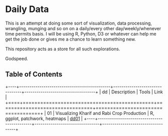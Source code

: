 # Daily Data

This is an attempt at doing some sort of visualization, data processing, wrangling, munging and so on on a daily/every other day/weekly/whenever time permits basis. I will be using R, Python, D3 or whatever can help me get the job done or gives me a chance to learn something new.

This repository acts as a store for all such explorations.

Godspeed.

## Table of Contents

+----+---------------------------------------------+--------------------------------+-----------------------------------+
| dd | Description                                 | Tools                          | Link                              |
+====+=============================================+================================+===================================+
| 01 | Visualizing Kharif and Rabi Crop Production | R, ggplot, patchwork, heatmaps | [dd01](/dd_01_kharifAndRabiCrops) |
+----+---------------------------------------------+--------------------------------+-----------------------------------+
